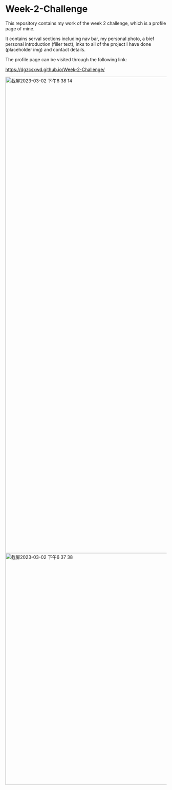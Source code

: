 # Week-2-Challenge

This repository contains my work of the week 2 challenge, which is a profile page of mine.

It contains serval sections including nav bar, my personal photo, a bief personal introduction (filler text), inks to all of the project I have done (placeholder img) and contact details.

The profile page can be visited through the following link:

https://dgzcsxwd.github.io/Week-2-Challenge/

<img width="1482" alt="截屏2023-03-02 下午6 38 14" src="https://user-images.githubusercontent.com/122780020/222365446-b689b95e-58cb-4c26-a7b0-0b114737e4b9.png">
<img width="721" alt="截屏2023-03-02 下午6 37 38" src="https://user-images.githubusercontent.com/122780020/222365635-628377c5-5c54-4e20-affb-bb70cab4859f.png">
